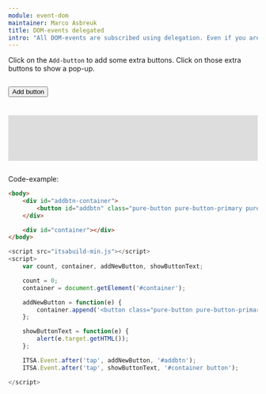 ```yaml
---
module: event-dom
maintainer: Marco Asbreuk
title: DOM-events delegated
intro: "All DOM-events are subscribed using delegation. Even if you are listening to one node by id-reference. Advantage of this approach is that you can setup the listeners without the need to worry whether the nodes are in the DOM. This examples shows how subscribers of a specific node as well as multiple nodes by a selector are set up. The subscribers are setup before the nodes are in the DOM."
---
```


<style type="text/css">
    #addbtn-container {
        margin-top: 2em;
        min-height: 2.1em;
    }
    #container {
        margin: 2em 0;
        padding: 1em;
        min-height: 4.6em;
        background-color: #ddd;
    }
    #container button {
        margin: 0.25em;
    }
</style>

Click on the `Add-button` to add some extra buttons. Click on those extra buttons to show a pop-up.

<div id="addbtn-container">
    <button id="addbtn" class="pure-button pure-button-primary pure-button-bordered">Add button</button>
</div>

<div id="container"></div>


Code-example:

```html
<body>
    <div id="addbtn-container">
        <button id="addbtn" class="pure-button pure-button-primary pure-button-bordered">Add button</button>
    </div>

    <div id="container"></div>
</body>
```

```js
<script src="itsabuild-min.js"></script>
<script>
    var count, container, addNewButton, showButtonText;

    count = 0;
    container = document.getElement('#container');

    addNewButton = function(e) {
        container.append('<button class="pure-button pure-button-primary pure-button-bordered">Click me '+(++count)+'</button>');
    };

    showButtonText = function(e) {
        alert(e.target.getHTML());
    };

    ITSA.Event.after('tap', addNewButton, '#addbtn');
    ITSA.Event.after('tap', showButtonText, '#container button');

</script>
```

<script src="../../dist/itsabuild-min.js"></script>
<script>
    var count, container, addNewButton, showButtonText;

    count = 0;
    container = document.getElement('#container');

    addNewButton = function(e) {
        container.append('<button class="pure-button pure-button-primary pure-button-bordered">Click me '+(++count)+'</button>');
    };

    showButtonText = function(e) {
        alert(e.target.getHTML());
    };

    ITSA.Event.after('tap', addNewButton, '#addbtn');
    ITSA.Event.after('tap', showButtonText, '#container button');

</script>
